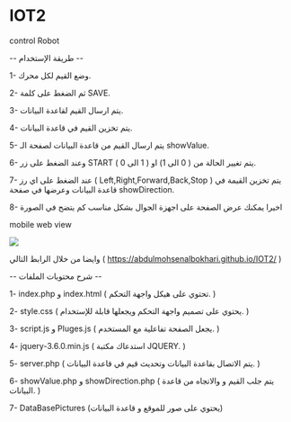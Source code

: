 # IOT2
 control Robot


-- طريقة الإستخدام --


1- وضع القيم لكل محرك.


2- ثم الضغط على كلمة SAVE.


3- يتم ارسال القيم لقاعدة البيانات.


4- يتم تخزين القيم في قاعدة البيانات.


5- يتم ارسال القيم من قاعدة البيانات لصفحة الـ showValue.


6- وعند الضغط على زر START يتم تغيير الحالة من ( 0 الى 1) او ( 1 الى 0 ).


7- عند الضغط على اي رز ( Left,Right,Forward,Back,Stop ) يتم تخزين القيمة في قاعدة البيانات وعرضها في صفحة showDirection.


8- اخيرا يمكنك عرض الصفحة على اجهزة الجوال بشكل مناسب كم يتضح في الصورة


mobile web view


![](DataBasePictures/video.gif)


وايضا من خلال الرابط التالي ( https://abdulmohsenalbokhari.github.io/IOT2/ )


-- شرح محتويات الملفات --


1- index.php و index.html ( تحتوي على هيكل واجهة التحكم. )


2- style.css ( يحتوي على تصميم واجهة التحكم ويجعلها قابلة للإستخدام. )


3- script.js و Pluges.js ( يجعل الصفحة تفاعلية مع المستخدم. )


4- jquery-3.6.0.min.js ( استدعاك مكتبة JQUERY. )


5- server.php ( يتم الاتصال بقاعدة البيانات وتحديث قيم في قاعدة البيانات. )


6- showValue.php و showDirection.php ( يتم جلب القيم و والاتجاه من قاعدة البيانات. )

7- DataBasePictures (يحتوي على صور للموقع و قاعدة البيانات)